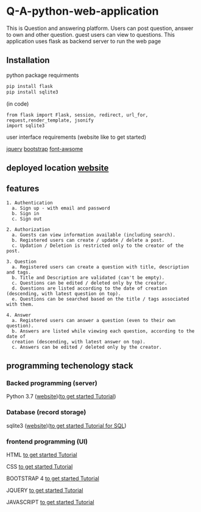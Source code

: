 # Q-A-python-web-application
 This is Question and answering platform. Users can post question, answer to own and other question. guest users can view to questions. This application uses flask as backend server to run the web page

## Installation
 python package requirments
 ```python
 pip install flask
 pip install sqlite3
 ```
 (in code)
 ```
 from flask import Flask, session, redirect, url_for, request,render_template, jsonify
 import sqlite3 
 ```
 user interface requirements (website like to get started)
 
 [jquery](https://getbootstrap.com/docs/4.3/getting-started/download/)
 [bootstrap](https://getbootstrap.com/docs/4.3/getting-started/download/)
 [font-awsome](https://fontawesome.com/v4.7.0/get-started/)
 
## deployed location [website](http://kaushiks.pythonanywhere.com/)
 
## features
```
1. Authentication
  a. Sign up - with email and password
  b. Sign in
  c. Sign out
```
```
2. Authorization
  a. Guests can view information available (including search).
  b. Registered users can create / update / delete a post.
  c. Updation / Deletion is restricted only to the creator of the post.
```
```
3. Question
  a. Registered users can create a question with title, description and tags.
  b. Title and Description are validated (can't be empty).
  c. Questions can be edited / deleted only by the creator.
  d. Questions are listed according to the date of creation (descending, with latest question on top).
  e. Questions can be searched based on the title / tags associated with them.
```
```
4. Answer
  a. Registered users can answer a question (even to their own question).
  b. Answers are listed while viewing each question, according to the date of
  creation (descending, with latest answer on top).
  c. Answers can be edited / deleted only by the creator.
```
## programming techenology stack

 ### Backed programming (server) 
   
   Python 3.7 ([website](https://www.python.org/))([to get started Tutorial](https://www.w3schools.com/python/default.asp))

 ### Database (record storage)
   
   sqlite3 ([website](https://www.sqlite.org/index.html))([to get started Tutorial for SQL](https://www.tutorialspoint.com/sqlite/sqlite_python.htm))

 ### frontend programming (UI)
   
   HTML [to get started Tutorial](https://www.w3schools.com/html/)
   
   CSS [to get started Tutorial](https://www.w3schools.com/css/default.asp)
   
   BOOTSTRAP 4 [to get started Tutorial](https://www.w3schools.com/bootstrap4/default.asp)
   
   JQUERY [to get started Tutorial](https://www.w3schools.com/jquery/default.asp)
   
   JAVASCRIPT [to get started Tutorial](https://www.w3schools.com/js/default.asp)

   
   

